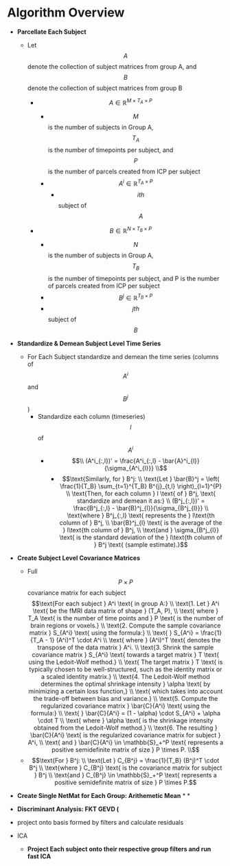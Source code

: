 # Algorithm Overview

* **Parcellate Each Subject**
  * Let $$A$$ denote the collection of subject matrices from group A, and $$B$$ denote the collection of subject matrices from group B
    * $$A \in \mathbb{R}^{M \times T_A \times P}$$&#x20;
      * $$M$$ is the number of subjects in Group A,  $$T_A$$ is the number of timepoints per subject, and $$P$$ is the number of parcels created from ICP per subject
      * $$A^i \in \mathbb{R}^{ T_A \times P}$$
        * $$ith$$ subject of  $$A$$&#x20;
    *   $$B \in \mathbb{R}^{N \times T_B  \times P}$$&#x20;

        * &#x20;$$N$$ is the number of subjects in Group A,  $$T_B$$ is the number of timepoints per subject, and P is the number of parcels created from ICP per subject
        * $$B^{j} \in \mathbb{R}^{ T_B\times P}$$
        * $$jth$$ subject of $$B$$&#x20;


* **Standardize & Demean Subject Level Time Series**
  * For Each Subject standardize and demean the time series (columns of $$A^i$$and $$B^j$$)
    * Standardize each column (timeseries) $$l$$ of $$A^i$$
      * $$\\ (A^i_{:,l})' = \frac{A^i_{:,l} - \bar{A}^i_{l}}{\sigma_{A^i_{l}}} \\$$
        * $$\text{Similarly, for } B^j: \\ \text{Let } \bar{B}^j = \left( \frac{1}{T_B} \sum_{t=1}^{T_B} B^{j}_{t,l} \right)_{l=1}^{P} \\ \text{Then, for each column } l \text{ of } B^j, \text{ standardize and demean it as:} \\ (B^j_{:,l})' = \frac{B^j_{:,l} - \bar{B}^j_{l}}{\sigma_{B^j_{l}}} \\ \text{where } B^j_{:,l} \text{ represents the } l\text{th column of } B^j, \\ \bar{B}^j_{l} \text{ is the average of the } l\text{th column of } B^j, \\ \text{and } \sigma_{B^j_{l}} \text{ is the standard deviation of the } l\text{th column of } B^j \text{ (sample estimate).}$$
* **Create Subject Level Covariance Matrices**
  * Full $$P \times P$$covariance matrix for each subject$$\text{For each subject } A^i \text{ in group A:} \\ \text{1. Let } A^i \text{ be the fMRI data matrix of shape } (T_A, P), \\ \text{ where } T_A \text{ is the number of time points and } P \text{ is the number of brain regions or voxels.} \\ \text{2. Compute the sample covariance matrix } S_{A^i} \text{ using the formula:} \\ \text{ } S_{A^i} = \frac{1}{T_A - 1} (A^i)^T \cdot A^i \\ \text{ where } (A^i)^T \text{ denotes the transpose of the data matrix } A^i. \\ \text{3. Shrink the sample covariance matrix } S_{A^i} \text{ towards a target matrix } T \text{ using the Ledoit-Wolf method.} \\ \text{ The target matrix } T \text{ is typically chosen to be well-structured, such as the identity matrix or a scaled identity matrix.} \\ \text{4. The Ledoit-Wolf method determines the optimal shrinkage intensity } \alpha \text{ by minimizing a certain loss function,} \\ \text{ which takes into account the trade-off between bias and variance.} \\ \text{5. Compute the regularized covariance matrix } \bar{C}{A^i} \text{ using the formula:} \\ \text{ } \bar{C}{A^i} = (1 - \alpha) \cdot S_{A^i} + \alpha \cdot T \\ \text{ where } \alpha \text{ is the shrinkage intensity obtained from the Ledoit-Wolf method.} \\ \text{6. The resulting } \bar{C}{A^i} \text{ is the regularized covariance matrix for subject } A^i, \\ \text{ and } \bar{C}{A^i} \in \mathbb{S}_+^P \text{ represents a positive semidefinite matrix of size } P \times P. \\$$
  *   $$\text{For } B^j: \\ \text{Let } C_{B^j} = \frac{1}{T_B} (B^j)^T \cdot B^j \\ \text{where } C_{B^j} \text{ is the covariance matrix for subject } B^j \\ \text{and } C_{B^j} \in \mathbb{S}_+^P \text{ represents a positive semidefinite matrix of size } P \times P.$$


* **Create Single NetMat for Each Group: Arithemetic Mean**
  *
  *
* **Discriminant Analysis: FKT GEVD (**
* project onto basis formed by filters and calculate residuals
* ICA
  * **Project Each subject onto their respective group filters and run fast ICA**
